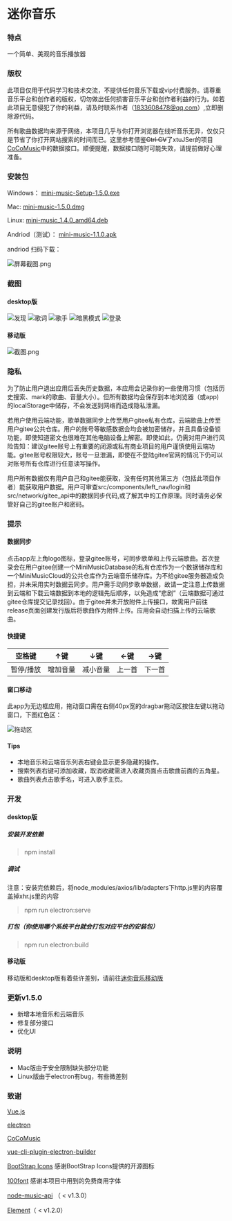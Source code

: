 # 迷你音乐

### 特点
一个简单、美观的音乐播放器

### 版权
此项目仅用于代码学习和技术交流，不提供任何音乐下载或vip付费服务。请尊重音乐平台和创作者的版权，切勿做出任何损害音乐平台和创作者利益的行为。如若此项目无意侵犯了你的利益，请及时联系作者（1833608478@qq.com）,立即删除源代码。

所有歌曲数据均来源于网络，本项目几乎与你打开浏览器在线听音乐无异，仅仅只是节省了你打开网站搜索的时间而已。这里参考借鉴~~Ctrl CV~~了xtuJSer的项目[CoCoMusic](https://github.com/xtuJSer/CoCoMusic)中的数据接口。顺便提醒，数据接口随时可能失效，请提前做好心理准备。

### 安装包
Windows：    [mini-music-Setup-1.5.0.exe](https://gitee.com/cgper/miniMusic/attach_files/1048544/download/%E8%BF%B7%E4%BD%A0%E9%9F%B3%E4%B9%90%20Setup%201.5.0.exe)

Mac:         [mini-music-1.5.0.dmg](https://gitee.com/cgper/miniMusic/attach_files/1048542/download/%E8%BF%B7%E4%BD%A0%E9%9F%B3%E4%B9%90-1.5.0.dmg)

Linux:       [mini-music_1.4.0_amd64.deb](https://gitee.com/cgper/miniMusic/attach_files/761654/download/mini-music_1.4.0_amd64.deb)

Andriod（测试）：    [mini-music-1.1.0.apk](https://gitee.com/cgper/mini-music-mobile/attach_files/530445/download/mini-music-1.1.0.apk)

andriod 扫码下载：

![](https://images.gitee.com/uploads/images/2020/1125/162724_4ad751f3_2020534.png "屏幕截图.png")


### 截图
#### desktop版
![发现](https://images.gitee.com/uploads/images/2021/0704/150815_b4cd5a33_2020534.png "发现")
![歌词](https://images.gitee.com/uploads/images/2021/0704/150929_db868484_2020534.png "歌词")
![歌手](https://images.gitee.com/uploads/images/2021/0705/160127_5ce75584_2020534.png "歌手")
![暗黑模式](https://images.gitee.com/uploads/images/2021/0704/150955_b8e971cb_2020534.png "暗黑模式")
![登录](https://images.gitee.com/uploads/images/2021/0704/151036_a49df517_2020534.png "登录")

#### 移动版
![](https://images.gitee.com/uploads/images/2020/1125/161948_c0653461_2020534.png "截图.png")

### 隐私
为了防止用户退出应用后丢失历史数据，本应用会记录你的一些使用习惯（包括历史搜索、mark的歌曲、音量大小）。但所有数据均会保存到本地浏览器（或app)的localStorage中储存，不会发送到网络而造成隐私泄漏。

若用户使用云端功能，歌单数据同步上传至用户gitee私有仓库，云端歌曲上传至用户gitee公共仓库。用户的账号等敏感数据会均会被加密储存，并且具备设备锁功能，即使知道密文也很难在其他电脑设备上解密。即使如此，仍需对用户进行风险告知：建议gitee账号上有重要的闭源或私有商业项目的用户谨慎使用云端功能。gitee账号权限较大，账号一旦泄漏，即使在不登陆gitee官网的情况下仍可以对账号所有仓库进行任意读写操作。

用户所有数据仅有用户自己和gitee能获取，没有任何其他第三方（包括此项目作者）能获取用户数据。用户可审查src/components/left_nav/login和src/network/gitee_api中的数据同步代码,或了解其中的工作原理。同时请务必保管好自己的gitee账户和密码。

### 提示

#### 数据同步
点击app左上角logo图标，登录gitee账号，可同步歌单和上传云端歌曲。首次登录会在用户gitee创建一个MiniMusicDatabase的私有仓库作为一个数据储存库和一个MiniMusicCloud的公共仓库作为云端音乐储存库。为不给gitee服务器造成负担，并未采用实时数据云同步。用户需手动同步歌单数据，故请一定注意上传数据到云端和下载云端数据到本地的逻辑先后顺序，以免造成“悲剧”（云端数据可通过gitee仓库提交记录找回）。由于gitee并未开放附件上传接口，故需用户前往release页面创建发行版后将歌曲作为附件上传。应用会自动扫描上传的云端歌曲。

#### 快捷键
| 空格键   | ↑键  | ↓键 | ←键 | →键 |
|-------|------|-------|-------|--------|
| 暂停/播放 | 增加音量 | 减小音量  | 上一首   | 下一首    |

#### 窗口移动
此app为无边框应用，拖动窗口需在右侧40px宽的dragbar拖动区按住左键以拖动窗口，下图红色区：

![拖动区](https://images.gitee.com/uploads/images/2021/0704/155057_4730ae67_2020534.png "拖动区")


#### Tips
- 本地音乐和云端音乐列表右键会显示更多隐藏的操作。
- 搜索列表右键可添加收藏，取消收藏需进入收藏页面点击歌曲前面的五角星。
- 歌曲列表点击歌手名，可进入歌手主页。

### 开发
#### desktop版
##### 安装开发依赖
> npm install
##### 调试
注意：安装完依赖后，将node_modules/axios/lib/adapters下http.js里的内容覆盖掉xhr.js里的内容
> npm run electron:serve
##### 打包（你使用哪个系统平台就会打包对应平台的安装包）
> npm run electron:build
#### 移动版
移动版和desktop版有着些许差别，请前往[迷你音乐移动版](https://gitee.com/cgper/mini-music-mobile)

### 更新v1.5.0
- 新增本地音乐和云端音乐
- 修复部分接口
- 优化UI

### 说明
- Mac版由于安全限制缺失部分功能
- Linux版由于electron有bug，有些微差别

### 致谢
[Vue.js](https://cn.vuejs.org/)

[electron](https://www.electronjs.org/)

[CoCoMusic](https://github.com/xtuJSer/CoCoMusic)

[vue-cli-plugin-electron-builder](https://github.com/nklayman/vue-cli-plugin-electron-builder)

[BootStrap Icons](https://icons.getbootstrap.com/)   感谢BootStrap Icons提供的开源图标

[100font](https://www.100font.com/)  感谢本项目中用到的免费商用字体

[node-music-api](https://github.com/lunhui1994/node-music-api) （ < v1.3.0）

[Element](https://element.eleme.cn/#/zh-CN)（ < v1.2.0）
